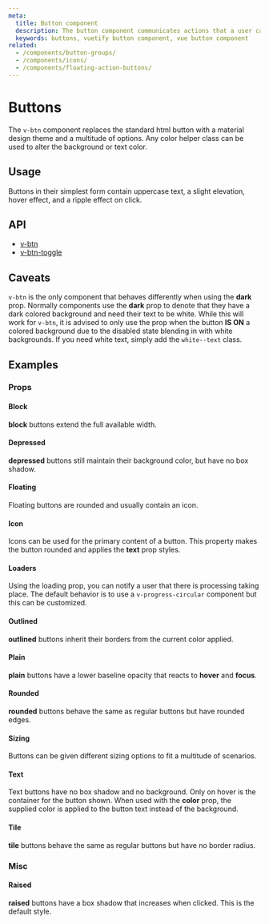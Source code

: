 ```yaml
---
meta:
  title: Button component
  description: The button component communicates actions that a user can take and are typically placed in dialogs, forms, cards and toolbars.
  keywords: buttons, vuetify button component, vue button component
related:
  - /components/button-groups/
  - /components/icons/
  - /components/floating-action-buttons/
---
```


# Buttons

The `v-btn` component replaces the standard html button with a material design theme and a multitude of options. Any color helper class can be used to alter the background or text color. <inline-ad slug="scrimba-buttons" />

<entry-ad />

## Usage

Buttons in their simplest form contain uppercase text, a slight elevation, hover effect, and a ripple effect on click.

<usage name="v-btn" />

## API

- [v-btn](/api/v-btn)
- [v-btn-toggle](/api/v-btn-toggle)

## Caveats

<alert type="warning">

  `v-btn` is the only component that behaves differently when using the **dark** prop. Normally components use the **dark** prop to denote that they have a dark colored background and need their text to be white. While this will work for `v-btn`, it is advised to only use the prop when the button **IS ON** a colored background due to the disabled state blending in with white backgrounds. If you need white text, simply add the `white--text` class.

</alert>

## Examples

### Props

#### Block

**block** buttons extend the full available width.

<example file="v-btn/prop-block" />

#### Depressed

**depressed** buttons still maintain their background color, but have no box shadow.

<example file="v-btn/prop-depressed" />

#### Floating

Floating buttons are rounded and usually contain an icon.

<example file="v-btn/prop-floating" />

#### Icon

Icons can be used for the primary content of a button. This property makes the button rounded and applies the **text** prop styles.

<example file="v-btn/prop-icon" />

#### Loaders

Using the loading prop, you can notify a user that there is processing taking place. The default behavior is to use a `v-progress-circular` component but this can be customized.

<example file="v-btn/prop-loaders" />

<random-ad />

#### Outlined

**outlined** buttons inherit their borders from the current color applied.

<example file="v-btn/prop-outlined" />

#### Plain

**plain** buttons have a lower baseline opacity that reacts to **hover** and **focus**.

<example file="v-btn/prop-plain" />

#### Rounded

**rounded** buttons behave the same as regular buttons but have rounded edges.

<example file="v-btn/prop-rounded" />

#### Sizing

Buttons can be given different sizing options to fit a multitude of scenarios.

<example file="v-btn/prop-sizing" />

#### Text

Text buttons have no box shadow and no background. Only on hover is the container for the button shown. When used with the **color** prop, the supplied color is applied to the button text instead of the background.

<example file="v-btn/prop-text" />

#### Tile

**tile** buttons behave the same as regular buttons but have no border radius.

<example file="v-btn/prop-tile" />

### Misc

#### Raised

**raised** buttons have a box shadow that increases when clicked. This is the default style.

<example file="v-btn/misc-raised" />

<backmatter />
